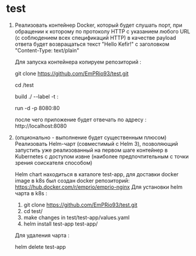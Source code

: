 # test
1. Реализовать контейнер Docker, который будет слушать порт, при обращении к которому по протоколу HTTP с указанием любого URL (с соблюдением всех спецификаций HTTP) в качестве payload ответа будет возвращаться текст "Hello Kefir!" с заголовком "Content-Type: text/plain"

    Для запуска контейнера копируем репозиторий :
    
    git clone https://github.com/EmPRio93/test.git

    cd /test

    build ./ --label <LABEL> -t <TAG>:<TAG>

    run -d -p 8080:80 <LABEL>

    после чего приложение будет отвечать по адресу :
    http://localhost:8080

3. (опционально - выполнение будет существенным плюсом) Реализовать Helm-чарт (совместимый с Helm 3), позволяющий запустить уже реализованный на первом шаге контейнер в Kubernetes с доступом извне (наиболее предпочтительным с точки зрения соискателя способом)

    Helm chart находиться в каталоге test-app, для доставки docker image в k8s был создан docker репозиторий: https://hub.docker.com/r/emprio/emprio-nginx
    Для установки helm чарта в k8s :
    1. git clone https://github.com/EmPRio93/test.git 
    2. cd test/
    3. make changes in test/test-app/values.yaml
    4. helm install test-app test-app/ 

    Для удаления чарта :

    helm delete test-app
